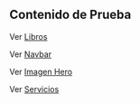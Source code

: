 ## Contenido de Prueba

Ver [Libros](https://qmacias.github.io/biblioteca-json-api/books.json)

Ver [Navbar](https://qmacias.github.io/biblioteca-json-api/navbar.json)

Ver [Imagen Hero](https://qmacias.github.io/biblioteca-json-api/heroImg.json)

Ver [Servicios](https://qmacias.github.io/biblioteca-json-api/services.json)
